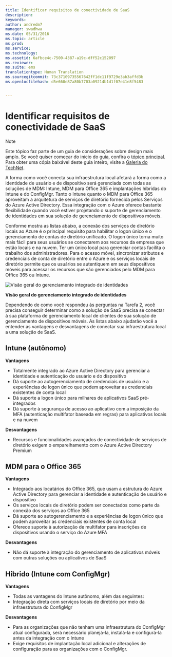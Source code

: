 ```yaml
---
title: Identificar requisitos de conectividade de SaaS
description: 
keywords: 
author: andredm7
manager: swadhwa
ms.date: 05/31/2016
ms.topic: article
ms.prod: 
ms.service: 
ms.technology: 
ms.assetid: 6afbce4c-7500-4387-a19c-dff52c152097
ms.reviewer: 
ms.suite: ems
translationtype: Human Translation
ms.sourcegitcommit: 73c37109735567642ff1dc11f9729e3ab3affd3b
ms.openlocfilehash: d5e660e87a80b7703a09214b1d1f07e41e8f5483


---
```


# Identificar requisitos de conectividade de SaaS

>[!NOTE]
>Este tópico faz parte de um guia de considerações sobre design mais amplo. Se você quiser começar do início do guia, confira o [tópico principal](mdm-design-considerations-guide.md). Para obter uma cópia baixável deste guia inteiro, visite a [Galeria do TechNet](https://gallery.technet.microsoft.com/Mobile-Device-Management-7d401582).

A forma como você conecta sua infraestrutura local afetará a forma como a identidade de usuário e de dispositivo será gerenciada com todas as soluções de MDM: Intune, MDM para Office 365 e implantações híbridas do Intune e do ConfigMgr. Tanto o Intune quanto o MDM para Office 365 aproveitam a arquitetura de serviços de diretório fornecida pelos Serviços do Azure Active Directory. Essa integração com o Azure oferece bastante flexibilidade quando você estiver projetando o suporte de gerenciamento de identidades em sua solução de gerenciamento de dispositivos móveis.

Conforme mostra as listas abaixo, a conexão dos serviços de diretório locais ao Azure é o principal requisito para habilitar o logon único e o gerenciamento de contas de diretório unificado. O logon único torna muito mais fácil para seus usuários se conectarem aos recursos da empresa que estão locais e na nuvem. Ter um único local para gerenciar contas facilita o trabalho dos administradores. Para o acesso móvel, sincronizar atributos e credenciais de conta de diretório entre o Azure e os serviços locais de diretório permite que os usuários se autentiquem em seus dispositivos móveis para acessar os recursos que são gerenciados pelo MDM para Office 365 ou Intune.

![Visão geral do gerenciamento integrado de identidades](./media/MDM_Figure_15.png)

**Visão geral do gerenciamento integrado de identidades**

Dependendo de como você respondeu às perguntas na Tarefa 2, você precisa conseguir determinar como a solução de SaaS precisa se conectar à sua plataforma de gerenciamento local de clientes de sua solução de gerenciamento de dispositivos móveis. As listas abaixo ajudarão você a entender as vantagens e desvantagens de conectar sua infraestrutura local a uma solução de SaaS.

## Intune (autônomo)

**Vantagens**

- Totalmente integrado ao Azure Active Directory para gerenciar a identidade e autenticação do usuário e do dispositivo
- Dá suporte ao autogerenciamento de credenciais de usuário e a experiências de logon único que podem aproveitar as credenciais existentes de conta local
- Dá suporte a logon único para milhares de aplicativos SaaS pré-integrados
- Dá suporte à segurança de acesso ao aplicativo com a imposição da MFA (autenticação multifator baseada em regras) para aplicativos locais e na nuvem

**Desvantagens**

- Recursos e funcionalidades avançados de conectividade de serviços de diretório exigem o emparelhamento com o Azure Active Directory Premium

## MDM para o Office 365

**Vantagens**

- Integrado aos locatários do Office 365, que usam a estrutura do Azure Active Directory para gerenciar a identidade e autenticação de usuário e dispositivo
- Os serviços locais de diretório podem ser conectados como parte da conexão dos serviços ao Office 365
- Dá suporte ao autogerenciamento e a experiências de logon único que podem aproveitar as credenciais existentes de conta local
- Oferece suporte à autorização de multifator para inscrições de dispositivos usando o serviço do Azure MFA

**Desvantagens**

- Não dá suporte à integração do gerenciamento de aplicativos móveis com outras soluções ou aplicativos de SaaS

## Híbrido (Intune com ConfigMgr)

**Vantagens**

- Todas as vantagens do Intune autônomo, além das seguintes:
 - Integração direta com serviços locais de diretório por meio da infraestrutura do ConfigMgr

**Desvantagens**

- Para as organizações que não tenham uma infraestrutura do ConfigMgr atual configurada, será necessário planejá-la, instalá-la e configurá-la antes da integração com o Intune
- Exige requisitos de implantação local adicional e alterações de configuração para as organizações com o ConfigMgr.


<!--HONumber=Jul16_HO3-->


